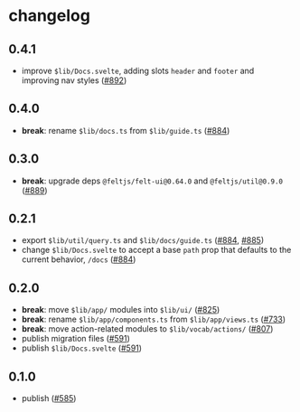 # changelog

## 0.4.1

- improve `$lib/Docs.svelte`, adding slots `header` and `footer` and improving nav styles
  ([#892](https://github.com/feltjs/felt-server/pull/892))

## 0.4.0

- **break**: rename `$lib/docs.ts` from `$lib/guide.ts`
  ([#884](https://github.com/feltjs/felt-server/pull/884))

## 0.3.0

- **break**: upgrade deps `@feltjs/felt-ui@0.64.0` and `@feltjs/util@0.9.0`
  ([#889](https://github.com/feltjs/felt-server/pull/889))

## 0.2.1

- export `$lib/util/query.ts` and `$lib/docs/guide.ts`
  ([#884](https://github.com/feltjs/felt-server/pull/884),
  [#885](https://github.com/feltjs/felt-server/pull/885))
- change `$lib/Docs.svelte` to accept a base `path` prop
  that defaults to the current behavior, `/docs`
  ([#884](https://github.com/feltjs/felt-server/pull/884))

## 0.2.0

- **break**: move `$lib/app/` modules into `$lib/ui/`
  ([#825](https://github.com/feltjs/felt-server/pull/825))
- **break**: rename `$lib/app/components.ts` from `$lib/app/views.ts`
  ([#733](https://github.com/feltjs/felt-server/pull/733))
- **break**: move action-related modules to `$lib/vocab/actions/`
  ([#807](https://github.com/feltjs/felt-server/pull/807))
- publish migration files
  ([#591](https://github.com/feltjs/felt-server/pull/591))
- publish `$lib/Docs.svelte`
  ([#591](https://github.com/feltjs/felt-server/pull/591))

## 0.1.0

- publish
  ([#585](https://github.com/feltjs/felt-server/pull/585))
